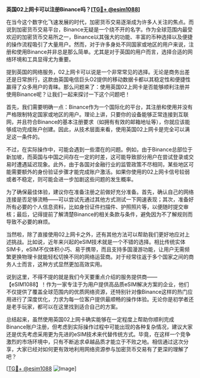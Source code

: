 **英国02上网卡可以注册Binance吗？[[TG💪+ @esim1088](https://t.me/s/esim1088)]**

在当今这个数字化飞速发展的时代，加密货币交易逐渐成为许多人关注的焦点。而说到加密货币交易平台，Binance无疑是一个绕不开的名字。作为全球范围内最受欢迎的加密货币交易所之一，Binance以其强大的功能、丰富的币种选择以及便捷的操作流程吸引了大量用户。然而，对于许多身处不同国家或地区的用户来说，注册和使用Binance并非总是那么简单。尤其是对于英国的用户而言，选择合适的网络环境和工具显得尤为重要。

提到英国的网络服务，02上网卡可以说是一个非常常见的选择。无论是商务出差还是日常旅行，这款由英国电信巨头O2提供的移动数据卡都以其稳定性和便捷性赢得了众多用户的青睐。那么问题来了：使用英国02上网卡是否能够顺利注册并使用Binance呢？让我们一起来探讨一下这个问题吧！

首先，我们需要明确一点：Binance作为一个国际化的平台，其注册和使用并没有严格限制特定国家或地区的用户。理论上讲，只要你的设备能够正常连接到互联网，并且符合Binance的基本注册要求（如拥有有效的邮箱地址等），你就应该能够成功完成账户创建。因此，从技术层面来看，使用英国02上网卡是完全可以满足这一条件的。

不过，在实际操作中，可能会遇到一些潜在的问题。例如，由于Binance总部位于新加坡，而英国与中国之间存在一定的时差，这可能导致部分用户在尝试登录或交易时遭遇延迟现象。此外，由于各国对金融行业的监管政策不尽相同，某些地区可能需要额外的身份验证步骤才能完成账户激活。如果你使用的02上网卡信号较弱或者不稳定，则可能会进一步加剧这些问题的发生概率。

为了确保最佳体验，建议你在准备注册之前做好充分准备。首先，确认自己的网络连接是否足够流畅——可以尝试先通过其他方式测试一下网速表现；其次，准备好所有必要的个人信息资料，比如身份证件扫描件、护照照片等，以便随时提交审核；最后，记得提前了解清楚Binance的相关条款与条件，避免因为不了解规则而导致不必要的麻烦。

当然啦，除了直接使用02上网卡之外，还有其他方法可以帮助我们更好地应对上述挑战。比如说，近年来兴起的eSIM技术就是一个不错的选择。相比传统实体SIM卡，eSIM不仅体积小巧、易于携带，而且支持多国漫游功能，让用户无需频繁更换物理卡就能轻松切换不同的网络运营商。对于经常往返于多个国家之间的商务人士而言，这种方式显然更加高效实用。

说到这里，不得不提的就是我们今天要重点介绍的服务提供商——【eSIM1088】！作为一家专注于为用户提供高品质eSIM解决方案的企业，他们不仅提供了覆盖全球范围内的优质网络资源，还特别针对像Binance这样的热门应用进行了深度优化，力求为每一位客户提供最顺畅的操作体验。无论你是初学者还是老手玩家，都可以在这里找到适合自己的方案。

总结起来，虽然使用英国02上网卡确实能够在一定程度上帮助你顺利完成Binance账户注册，但考虑到实际操作过程中可能出现的各种复杂情况，建议大家还是优先考虑采用更为先进的eSIM技术来代替传统方式。毕竟，在这样一个竞争激烈的市场环境中，只有不断追求卓越品质才能立于不败之地。相信通过这次分享，大家已经对如何更有效地利用网络资源参与加密货币交易有了更深的理解了吧？

[[TG💪+ @esim1088](https://t.me/s/esim1088) ![Image](https://i.postimg.cc/4NQfJmqS/Snipaste-2025-05-13-00-14-12.png)]